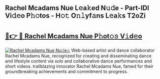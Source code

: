 ## Rachel Mcadams Nue L𝚎a𝚔ed N𝚞𝚍e - Part-IDl Vi𝚍𝚎o P𝚑𝚘tos - H𝚘𝚝 O𝚗𝚕yf𝚊ns L𝚎a𝚔s T2oZi

# <h2><a href="http://kfbri2.oniu.top/?m=Rachel+Mcadams+Nue">🔗👉 🔴 Rachel Mcadams Nue P𝚑ot𝚘𝚜 V𝚒d𝚎o</a></h2>

[![Rachel Mcadams Nue Nu𝚍e𝚜](https://i.imgur.com/0qMVB7G.gif)](http://kfbri2.oniu.top/?m=Rachel+Mcadams+Nue)
Web-based artist and dance collaborator Rachel Mcadams Nue, recognized for creating and disseminating dance and lifestyle content via solo and collaborative dance performances and short videos. trailblazing innovator Rachel Mcadams Nue, famed for their groundbreaking achievements and commitment to progress.  
